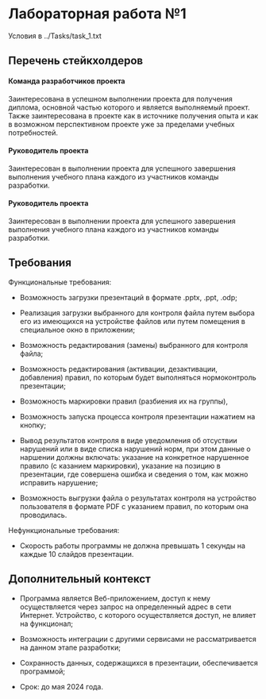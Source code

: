 <h1>Лабораторная работа №1</h1>
<p>Условия в ../Tasks/task_1.txt</p>
<h2>Перечень стейкхолдеров</h2>
<h4>Команда разработчиков проекта</h4>
Заинтересована в успешном выполнении проекта для получения диплома, основной частью которого и является выполняемый проект. Также заинтересована в проекте как в источнике получения опыта и как в возможном перспективном проекте уже за пределами учебных потребностей.
<h4>Руководитель проекта</h4>
Заинтересован в выполнении проекта для успешного завершения выполнения учебного плана каждого из участников команды разработки.
<h4>Руководитель проекта</h4>
Заинтересован в выполнении проекта для успешного завершения выполнения учебного плана каждого из участников команды разработки.
<h2>Требования</h2>
<p>Функциональные требования:</p>

- Возможность загрузки презентаций в формате .pptx, .ppt, .odp;

- Реализация загрузки выбранного для контроля файла путем выбора его из имеющихся на устройстве файлов или путем помещения в специальное окно в приложении;
  
- Возможность редактирования (замены) выбранного для контроля файла;
  
- Возможность редактирования (активации, дезактивации, добавления) правил, по которым будет выполняться нормоконтроль презентации;
  
- Возможность маркировки правил (разбиения их на группы),
  
- Возможность запуска процесса контроля презентации нажатием на кнопку;
  
- Вывод результатов контроля в виде уведомления об отсуствии нарушений или в виде списка нарушений норм, при этом данные о наршении должны включать: указание на конкретное нарушенное правило (с казанием маркировки), указание на позицию в презентации, где совершена ошибка и сведения о том, как можно исправить нарушение;

- Возможность выгрузки файла о результатах контроля на устройство пользователя в формате PDF с указанием правил, по которым она проводилась.
</p>
<p>Нефункциональные требования:
  
- Скорость работы программы не должна превышать 1 секунды на каждые 10 слайдов презентации.
</p>
<h2>Дополнительный контекст</h2>

- Программа является Веб-приложением, доступ к нему осуществляется через запрос на определенный адрес в сети Интернет. Устройство, с которого осуществляется доступ, не влияет на функционал;
  
- Возможность интеграции с другими сервисами не рассматривается на данном этапе разработки;
  
- Сохранность данных, содержащихся в презентации, обеспечивается программой;
  
- Срок: до мая 2024 года.
